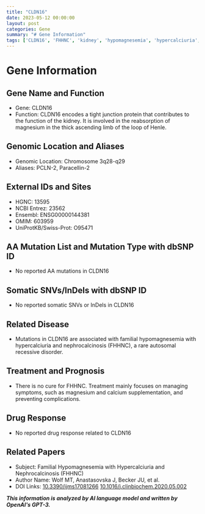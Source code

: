 ```yaml
---
title: "CLDN16"
date: 2023-05-12 00:00:00
layout: post
categories: Gene
summary: "# Gene Information"
tags: ['CLDN16', 'FHHNC', 'kidney', 'hypomagnesemia', 'hypercalciuria', 'nephrocalcinosis', 'genetics', 'treatment']
---
```


# Gene Information

## Gene Name and Function
- Gene: CLDN16
- Function: CLDN16 encodes a tight junction protein that contributes to the function of the kidney. It is involved in the reabsorption of magnesium in the thick ascending limb of the loop of Henle.

## Genomic Location and Aliases
- Genomic Location: Chromosome 3q28-q29
- Aliases: PCLN-2, Paracellin-2

## External IDs and Sites
- HGNC: 13595
- NCBI Entrez: 23562
- Ensembl: ENSG00000144381
- OMIM: 603959
- UniProtKB/Swiss-Prot: O95471

## AA Mutation List and Mutation Type with dbSNP ID
- No reported AA mutations in CLDN16

## Somatic SNVs/InDels with dbSNP ID
- No reported somatic SNVs or InDels in CLDN16

## Related Disease
- Mutations in CLDN16 are associated with familial hypomagnesemia with hypercalciuria and nephrocalcinosis (FHHNC), a rare autosomal recessive disorder. 

## Treatment and Prognosis
- There is no cure for FHHNC. Treatment mainly focuses on managing symptoms, such as magnesium and calcium supplementation, and preventing complications.

## Drug Response
- No reported drug response related to CLDN16

## Related Papers
- Subject: Familial Hypomagnesemia with Hypercalciuria and Nephrocalcinosis (FHHNC)
- Author Name: Wolf MT, Anastasovska J, Becker JU, et al.
- DOI Links: [10.3390/ijms17081266]([Click](https://doi.org/10.3390/ijms17081266),) [10.1016/j.clinbiochem.2020.05.002]([Click](https://doi.org/10.1016/j.clinbiochem.2020.05.002))

**_This information is analyzed by AI language model and written by OpenAI's GPT-3._**